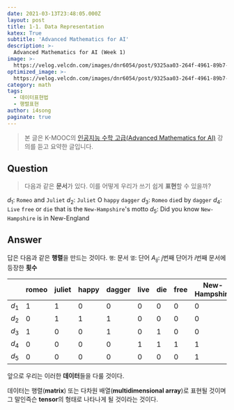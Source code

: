 ```yaml
---
date: 2021-03-13T23:48:05.000Z
layout: post
title: 1-1. Data Representation
katex: True
subtitle: 'Advanced Mathematics for AI'
description: >-
  Advanced Mathematics for AI (Week 1)
image: >-
  https://velog.velcdn.com/images/dnr6054/post/9325aa03-264f-4961-89b7-1b07ab79c9a5/image.png
optimized_image: >-
  https://velog.velcdn.com/images/dnr6054/post/9325aa03-264f-4961-89b7-1b07ab79c9a5/image.png
category: math
tags:
  - 데이터표현법
  - 행렬표현
author: i4song
paginate: true
---
```

> 본 글은 K-MOOC의 [인공지능 수학 고급(Advanced Mathematics for AI)](http://www.kmooc.kr/courses/course-v1:SKKUk+SKKU_60+2023_T1/course/) 강의를 듣고 요약한 글입니다. 

## Question
> 다음과 같은 **문서**가 있다. 이를 어떻게 우리가 쓰기 쉽게 **표현**할 수 있을까?

$d_1$: `Romeo` and `Juliet`
$d_2$: `Juliet` O `happy` `dagger`
$d_3$: `Romeo` `die`d by `dagger`
$d_4$: `Live` `free` or `die` that is the `New-Hampshire`'s motto
$d_5$: Did you know `New-Hampshire` is in New-England

## Answer

답은 다음과 같은 **행렬**을 만드는 것이다.
`행`: 문서
`열`: 단어
$A_{ij}$: $j$번째 단어가 $i$번째 문서에 등장한 **횟수**

| |romeo|juliet|happy|dagger|live|die|free|New-Hampshire|
|-|-|-|-|-|-|-|-|-|
|$d_1$|1|1|0|0|0|0|0|0|
|$d_2$|0|1|1|1|0|0|0|0|
|$d_3$|1|0|0|1|0|1|0|0|
|$d_4$|0|0|0|0|1|1|1|1|
|$d_5$|0|0|0|0|0|0|0|1|

앞으로 우리는 이러한 **데이터**들을 다룰 것이다.

데이터는 행렬(**matrix**) 또는 다차원 배열(**multidimensional array**)로 표현될 것이며 그 말인즉슨 **tensor**의 형태로 나타나게 될 것이라는 것이다.